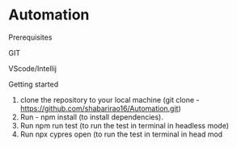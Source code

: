# Automation


Prerequisites

GIT


VScode/Intellij


Getting started

1. clone the repository to your local machine (git clone - https://github.com/shabarirao16/Automation.git)
2. Run - npm install (to install dependencies).
3. Run npm run test (to run the test in terminal in headless mode)
4. Run npx cypres open (to run the test in terminal in head mod
